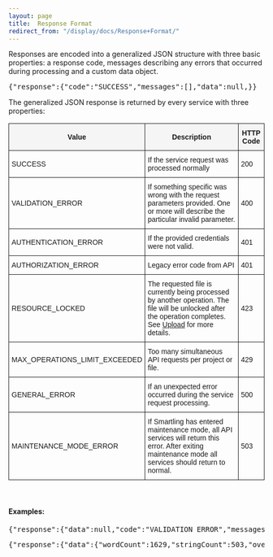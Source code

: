 ```yaml
---
layout: page
title:  Response Format
redirect_from: "/display/docs/Response+Format/"
---
```


<p>Responses are encoded into a generalized JSON structure with three basic properties: a response code, messages describing any errors that occurred during processing and a custom data object.</p>

<pre>{"response":{"code":"SUCCESS","messages":[],"data":null,}}</pre>

<p>The generalized JSON response is returned by every service with three properties:</p>

<style type="text/css">
.tg  {border-collapse:collapse;border-spacing:0;}
.tg td{font-family:Arial, sans-serif;font-size:14px;padding:10px 5px;border-style:solid;border-width:1px;overflow:hidden;word-break:normal;}
.tg th{font-family:Arial, sans-serif;font-size:14px;font-weight:bold;padding:10px 5px;border-style:solid;border-width:1px;overflow:hidden;word-break:normal;background-color:#F5F5F5;}
@media screen and (max-width: 767px) {.tg {width: auto !important;}.tg col {width: auto !important;}.tg-wrap {overflow-x: auto;-webkit-overflow-scrolling: touch;}}</style>
<div class="tg-wrap"><table class="tg">
  <tr>
    <th class="tg-031e">Value</th>
    <th class="tg-031e">Description</th>
    <th class="tg-031e">HTTP Code</th>
  </tr>
  <tr>
    <td class="tg-031e">SUCCESS</td>
    <td class="tg-031e">If the service request was processed normally</td>
    <td class="tg-031e">200</td>
  </tr>
  <tr>
    <td class="tg-031e">VALIDATION_ERROR</td>
    <td class="tg-031e">If something specific was wrong with the request parameters provided. One or more will describe the particular invalid parameter.</td>
    <td class="tg-031e">400</td>
  </tr>
  <tr>
    <td class="tg-031e">AUTHENTICATION_ERROR</td>
    <td class="tg-031e">If the provided credentials were not valid.</td>
    <td class="tg-031e">401</td>
  </tr>
  <tr>
    <td class="tg-031e">AUTHORIZATION_ERROR</td>
    <td class="tg-031e">Legacy error code from API</td>
    <td class="tg-031e">401</td>
  </tr>
  <tr>
    <td class="tg-031e">RESOURCE_LOCKED</td>
    <td class="tg-031e">The requested file is currently being processed by another operation. The file will be unlocked after the operation completes. See <a href="/pages/API/FileAPI/Upload-File/">Upload</a> for more details.</td>
    <td class="tg-031e">423</td>
  </tr>
  <tr>
    <td class="tg-031e">MAX_OPERATIONS_LIMIT_EXCEEDED</td>
    <td class="tg-031e">Too many simultaneous API requests per project or file.</td>
    <td class="tg-031e">429</td>
  </tr>
  <tr>
    <td class="tg-031e">GENERAL_ERROR</td>
    <td class="tg-031e">If an unexpected error occurred during the service request processing.</td>
    <td class="tg-031e">500</td>
  </tr>
  <tr>
    <td class="tg-031e">MAINTENANCE_MODE_ERROR</td>
    <td class="tg-031e">If Smartling has entered maintenance mode, all API  services will return this error. After exiting maintenance mode all services should return to normal.</td>
    <td class="tg-031e">503</td>
  </tr>
</table></div>

<br/>
<h4>Examples:</h4>

<pre>
{"response":{"data":null,"code":"VALIDATION_ERROR","messages":["apiKey parameter is required","apiVersion parameter is required"]}}
</pre>

<pre>
{"response":{"data":{"wordCount":1629,"stringCount":503,"overWritten":false},"code":"SUCCESS","messages":[]}}</pre>
